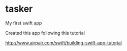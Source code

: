 tasker
======

My first swift app

Created this app following this tutorial

http://www.airpair.com/swift/building-swift-app-tutorial
